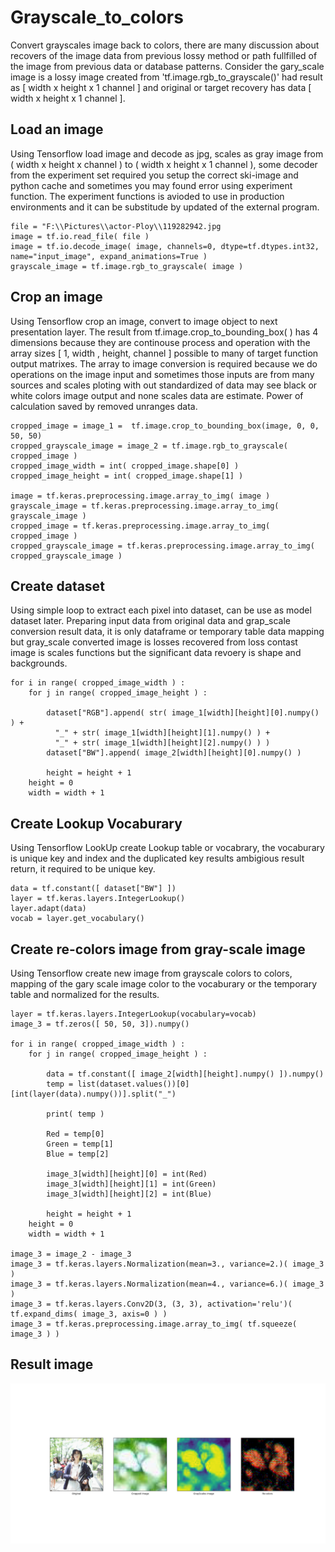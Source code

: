 # Grayscale_to_colors

Convert grayscales image back to colors, there are many discussion about recovers of the image data from previous lossy method or path fullfilled of the image from previous data or database patterns. Consider the gary_scale image is a lossy image created from 'tf.image.rgb_to_grayscale()' had result as [ width x height x 1 channel ] and original or target recovery has data [ width x height x 1 channel ].

## Load an image ##    

Using Tensorflow load image and decode as jpg, scales as gray image from ( width x height x channel ) to ( width x height x 1 channel ), some decoder from the experiment set required you setup the correct ski-image and python cache and sometimes you may found error using experiment function. The experiment functions is avioded to use in production environments and it can be substitude by updated of the external program.
```
file = "F:\\Pictures\\actor-Ploy\\119282942.jpg
image = tf.io.read_file( file )
image = tf.io.decode_image( image, channels=0, dtype=tf.dtypes.int32, name="input_image", expand_animations=True )
grayscale_image = tf.image.rgb_to_grayscale( image )
``` 

## Crop an image ##  

Using Tensorflow crop an image, convert to image object to next presentation layer. The result from tf.image.crop_to_bounding_box( ) has 4 dimensions because they are continouse process and operation with the array sizes [ 1, width , height, channel ] possible to many of target function output matrixes. The array to image conversion is required because we do operations on the image input and sometimes those inputs are from many sources and scales ploting with out standardized of data may see black or white colors image output and none scales data are estimate. Power of calculation saved by removed unranges data.
```
cropped_image = image_1 =  tf.image.crop_to_bounding_box(image, 0, 0, 50, 50)
cropped_grayscale_image = image_2 = tf.image.rgb_to_grayscale( cropped_image )
cropped_image_width = int( cropped_image.shape[0] )
cropped_image_height = int( cropped_image.shape[1] )

image = tf.keras.preprocessing.image.array_to_img( image )
grayscale_image = tf.keras.preprocessing.image.array_to_img( grayscale_image )
cropped_image = tf.keras.preprocessing.image.array_to_img( cropped_image )
cropped_grayscale_image = tf.keras.preprocessing.image.array_to_img( cropped_grayscale_image )
```

## Create dataset ##  

Using simple loop to extract each pixel into dataset, can be use as model dataset later. Preparing input data from original data and grap_scale conversion result data, it is only dataframe or temporary table data mapping but gray_scale converted image is losses recovered from loss contast image is scales functions but the significant data revoery is shape and backgrounds. 

``` dataset = { "RGB": [], "BW": [] } 
for i in range( cropped_image_width ) :
	for j in range( cropped_image_height ) :

		dataset["RGB"].append( str( image_1[width][height][0].numpy() ) + 
          "_" + str( image_1[width][height][1].numpy() ) + 
          "_" + str( image_1[width][height][2].numpy() ) )
		dataset["BW"].append( image_2[width][height][0].numpy() )

		height = height + 1
	height = 0
	width = width + 1
```

## Create Lookup Vocaburary ##  

Using Tensorflow LookUp create Lookup table or vocabrary, the vocaburary is unique key and index and the duplicated key results ambigious result return, it required to be unique key.

```
data = tf.constant([ dataset["BW"] ])
layer = tf.keras.layers.IntegerLookup()
layer.adapt(data)
vocab = layer.get_vocabulary()
```

## Create re-colors image from gray-scale image ##  

Using Tensorflow create new image from grayscale colors to colors, mapping of the gary scale image color to the vocaburary or the temporary table and normalized for the results.

```
layer = tf.keras.layers.IntegerLookup(vocabulary=vocab)
image_3 = tf.zeros([ 50, 50, 3]).numpy()

for i in range( cropped_image_width ) :
	for j in range( cropped_image_height ) :
	
		data = tf.constant([ image_2[width][height].numpy() ]).numpy()
		temp = list(dataset.values())[0][int(layer(data).numpy())].split("_")
		
		print( temp )
		
		Red = temp[0]
		Green = temp[1]
		Blue = temp[2]
		
		image_3[width][height][0] = int(Red)
		image_3[width][height][1] = int(Green)
		image_3[width][height][2] = int(Blue)

		height = height + 1
	height = 0	
	width = width + 1
  
image_3 = image_2 - image_3
image_3 = tf.keras.layers.Normalization(mean=3., variance=2.)( image_3 )
image_3 = tf.keras.layers.Normalization(mean=4., variance=6.)( image_3 )
image_3 = tf.keras.layers.Conv2D(3, (3, 3), activation='relu')( tf.expand_dims( image_3, axis=0 ) )
image_3 = tf.keras.preprocessing.image.array_to_img( tf.squeeze( image_3 ) )
```

## Result image ##
![Alt text](https://github.com/jkaewprateep/Grayscale_to_colors/blob/main/Figure_6.png?raw=true "Title")

